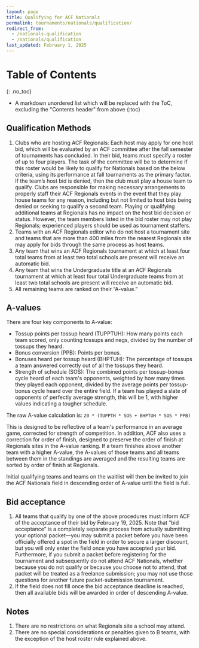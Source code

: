 ```yaml
---
layout: page
title: Qualifying for ACF Nationals
permalink: tournaments/nationals/qualification/
redirect_from:
  - /nationals-qualification
  - /nationals/qualification
last_updated: February 1, 2025
---
```


# Table of Contents
{: .no_toc}
* A markdown unordered list which will be replaced with the ToC, excluding the "Contents header" from above
{:toc}

## Qualification Methods

1. Clubs who are hosting ACF Regionals: Each host may apply for one host bid, which will be evaluated by an ACF committee after the fall semester of tournaments has concluded. In their bid, teams must specify a roster of up to four players. The task of the committee will be to determine if this roster would be likely to qualify for Nationals based on the below criteria, using its performance at fall tournaments as the primary factor. If the team’s host bid is denied, then the club must play a house team to qualify. Clubs are responsible for making necessary arrangements to properly staff their ACF Regionals events in the event that they play house teams for any reason, including but not limited to host bids being denied or seeking to qualify a second team. Playing or qualifying additional teams at Regionals has no impact on the host bid decision or status. However, the team members listed in the bid roster may not play Regionals; experienced players should be used as tournament staffers.
2. Teams with an ACF Regionals editor who do not host a tournament site and teams that are more than 400 miles from the nearest Regionals site may apply for bids through the same process as host teams.
3. Any team that wins an ACF Regionals tournament at which at least four total teams from at least two total schools are present will receive an automatic bid.
4. Any team that wins the Undergraduate title at an ACF Regionals tournament at which at least four total Undergraduate teams from at least two total schools are present will receive an automatic bid.
5. All remaining teams are ranked on their “A-value.”

## A-values

There are four key components to A-value:

- Tossup points per tossup heard (TUPPTUH): How many points each team scored, only counting tossups and negs, divided by the number of tossups they heard.
- Bonus conversion (PPB): Points per bonus.
- Bonuses heard per tossup heard (BHPTUH): The percentage of tossups a team answered correctly out of all the tossups they heard.
- Strength of schedule (SOS): The combined points per tossup-bonus cycle heard of each team's opponents, weighted by how many times they played each opponent, divided by the average points per tossup-bonus cycle heard over the entire field. If a team has played a slate of opponents of perfectly average strength, this will be 1, with higher values indicating a tougher schedule.

The raw A-value calculation is: `20 * (TUPPTH * SOS + BHPTUH * SOS * PPB)`

This is designed to be reflective of a team's performance in an average game, corrected for strength of competition. In addition, ACF also uses a correction for order of finish, designed to preserve the order of finish at Regionals sites in the A-value ranking. If a team finishes above another team with a higher A-value, the A-values of those teams and all teams between them in the standings are averaged and the resulting teams are sorted by order of finish at Regionals.

Initial qualifying teams and teams on the waitlist will then be invited to join the ACF Nationals field in descending order of A-value until the field is full.

## Bid acceptance

1. All teams that qualify by one of the above procedures must inform ACF of the acceptance of their bid by February 19, 2025. Note that “bid acceptance” is a completely separate process from actually submitting your optional packet—you may submit a packet before you have been officially offered a spot in the field in order to secure a larger discount, but you will only enter the field once you have accepted your bid. Furthermore, if you submit a packet before registering for the tournament and subsequently do not attend ACF Nationals, whether because you do not qualify or because you choose not to attend, that packet will be treated as a freelance submission; you may not use those questions for another future packet-submission tournament.
2. If the field does not fill once the bid acceptance deadline is reached, then all available bids will be awarded in order of descending A-value.

## Notes

1. There are no restrictions on what Regionals site a school may attend.
2. There are no special considerations or penalties given to B teams, with the exception of the host roster rule explained above.
